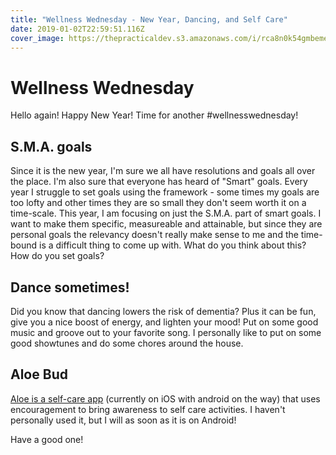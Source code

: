 ```yaml
---
title: "Wellness Wednesday - New Year, Dancing, and Self Care"
date: 2019-01-02T22:59:51.116Z
cover_image: https://thepracticaldev.s3.amazonaws.com/i/rca8n0k54gmbemeupnxd.jpg
---
```

# Wellness Wednesday
Hello again! Happy New Year! Time for another #wellnesswednesday!

## S.M.A. goals
Since it is the new year, I'm sure we all have resolutions and goals all over the place. I'm also sure that everyone has heard of "Smart" goals. Every year I struggle to set goals using the framework - some times my goals are too lofty and other times they are so small they don't seem worth it on a time-scale. This year, I am focusing on just the S.M.A. part of smart goals. I want to make them specific, measureable and attainable, but since they are personal goals the relevancy doesn't really make sense to me and the time-bound is a difficult thing to come up with. What do you think about this? How do you set goals?

## Dance sometimes!
Did you know that dancing lowers the risk of dementia? Plus it can be fun, give you a nice boost of energy, and lighten your mood! Put on some good music and groove out to your favorite song. I personally like to put on some good showtunes and do some chores around the house.

## Aloe Bud
[Aloe is a self-care app](https://itunes.apple.com/us/app/aloe-bud/id1318382054?mt=8) (currently on iOS with android on the way) that uses encouragement to bring awareness to self care activities. I haven't personally used it, but I will as soon as it is on Android!

Have a good one!